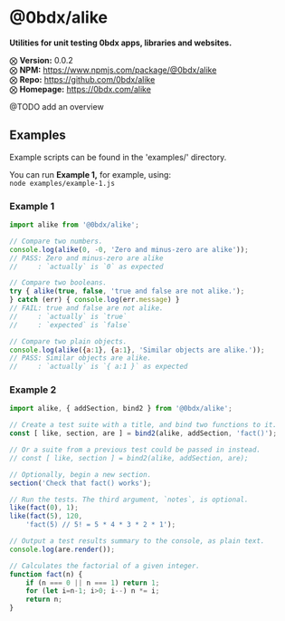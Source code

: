 # @0bdx/alike

__Utilities for unit testing 0bdx apps, libraries and websites.__

⨂ __Version:__ 0.0.2  
⨂ __NPM:__ <https://www.npmjs.com/package/@0bdx/alike>  
⨂ __Repo:__ <https://github.com/0bdx/alike>  
⨂ __Homepage:__ <https://0bdx.com/alike>

@TODO add an overview

## Examples

Example scripts can be found in the 'examples/' directory.

You can run __Example 1,__ for example, using:  
`node examples/example-1.js`

### Example 1

```js
import alike from '@0bdx/alike';

// Compare two numbers.
console.log(alike(0, -0, 'Zero and minus-zero are alike'));
// PASS: Zero and minus-zero are alike
//     : `actually` is `0` as expected

// Compare two booleans.
try { alike(true, false, 'true and false are not alike.');
} catch (err) { console.log(err.message) }
// FAIL: true and false are not alike.
//     : `actually` is `true`
//     : `expected` is `false`

// Compare two plain objects.
console.log(alike({a:1}, {a:1}, 'Similar objects are alike.'));
// PASS: Similar objects are alike.
//     : `actually` is `{ a:1 }` as expected
```

### Example 2

```js
import alike, { addSection, bind2 } from '@0bdx/alike';

// Create a test suite with a title, and bind two functions to it.
const [ like, section, are ] = bind2(alike, addSection, 'fact()');

// Or a suite from a previous test could be passed in instead.
// const [ like, section ] = bind2(alike, addSection, are);

// Optionally, begin a new section.
section('Check that fact() works');

// Run the tests. The third argument, `notes`, is optional.
like(fact(0), 1);
like(fact(5), 120,
    'fact(5) // 5! = 5 * 4 * 3 * 2 * 1');

// Output a test results summary to the console, as plain text.
console.log(are.render());

// Calculates the factorial of a given integer.
function fact(n) {
    if (n === 0 || n === 1) return 1;
    for (let i=n-1; i>0; i--) n *= i;
    return n;
}
```
